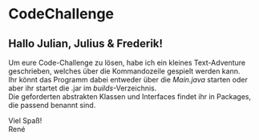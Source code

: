 # CodeChallenge

## Hallo Julian, Julius & Frederik!

Um eure Code-Challenge zu lösen, habe ich ein kleines Text-Adventure geschrieben, welches über die Kommandozeile gespielt werden kann.<br>
Ihr könnt das Programm dabei entweder über die *Main.java* starten oder aber ihr startet die .jar im *builds*-Verzeichnis.<br>
Die geforderten abstrakten Klassen und Interfaces findet ihr in Packages, die passend benannt sind. 


Viel Spaß!<br>
René 